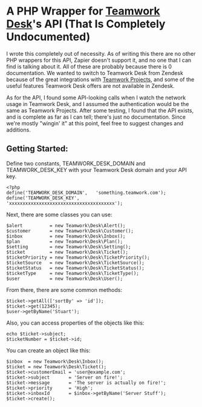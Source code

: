 A PHP Wrapper for [Teamwork Desk](https://www.teamwork.com/desk)'s API (That Is Completely Undocumented)
=======================================================================

I wrote this completely out of necessity. As of writing this there are no other
PHP wrappers for this API, Zapier doesn't support it, and no one that I can find
is talking about it. All of these are probably because there is 0 documentation.
We wanted to switch to Teamwork Desk from Zendesk because of the great
integrations with [Teamwork Projects](https://www.teamwork.com/projects), and some of the useful features Teamwork Desk
offers are not available in Zendesk.

As for the API, I found some API-looking calls when I watch the network usage in
Teamwork Desk, and I assumed the authentication would be the same as Teamwork
Projects. After some testing, I found that the API exists, and is complete as far as I
can tell; there's just no documentation. Since we're mostly "wingin' it" at this
point, feel free to suggest changes and additions.

Getting Started:
----------------

Define two constants, TEAMWORK_DESK_DOMAIN and TEAMWORK_DESK_KEY with your
Teamwork Desk domain and your API key.

    <?php
    define('TEAMWORK_DESK_DOMAIN',   'something.teamwork.com');
    define('TEAMWORK_DESK_KEY',      'xxxxxxxxxxxxxxxxxxxxxxxxxxxxxxxxxxxxxxx');

Next, there are some classes you can use:

    $alert          = new Teamwork\Desk\Alert();
    $customer       = new Teamwork\Desk\Customer();
    $inbox          = new Teamwork\Desk\Inbox();
    $plan           = new Teamwork\Desk\Plan();
    $setting        = new Teamwork\Desk\Setting();
    $ticket         = new Teamwork\Desk\Ticket();
    $ticketPriority = new Teamwork\Desk\TicketPriority();
    $ticketSource   = new Teamwork\Desk\TicketSource();
    $ticketStatus   = new Teamwork\Desk\TicketStatus();
    $ticketType     = new Teamwork\Desk\TicketType();
    $user           = new Teamwork\Desk\User();

From there, there are some common methods:

    $ticket->getAll(['sortBy' => 'id']);
    $ticket->get(12345);
    $user->getByName('Stuart');

Also, you can access properties of the objects like this:

    echo $ticket->subject;
    $ticketNumber = $ticket->id;

You can create an object like this:

    $inbox  = new Teamwork\Desk\Inbox();
    $ticket = new Teamwork\Desk\Ticket();
    $ticket->customerEmail = 'user@example.com';
    $ticket->subject       = 'Server on fire!';
    $ticket->message       = 'The server is actually on fire!';
    $ticket->priority      = 'High';
    $ticket->inboxId       = $inbox->getByName('Server Stuff');
    $ticket->create();

